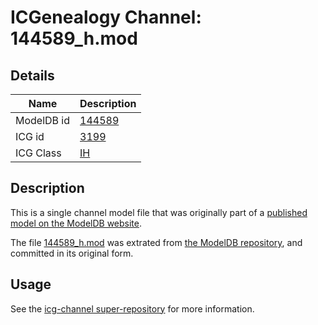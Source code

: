 # ICGenealogy Channel: 144589\_h.mod

## Details

Name | Description
---- | -----------
ModelDB id | [144589](http://senselab.med.yale.edu/ModelDB/ShowModel.cshtml?model=144589)
ICG id | [3199](http://icg.neurotheory.ox.ac.uk/channels/4/3199)
ICG Class | [IH](http://icg.neurotheory.ox.ac.uk/channels/4)

## Description

This is a single channel model file that was originally part of a [published model on the ModelDB website](http://senselab.med.yale.edu/mModelDB/ShowModel.cshtml?model=144589).

The file [144589\_h.mod](144589_h.mod) was extrated from [the ModelDB repository](http://senselab.med.yale.edu/ModelDB/ShowModel.cshtml?model=144589), and committed in its original form.

## Usage

See the [icg-channel super-repository](https://github.com/icgenealogy/icg-channels) for more information.